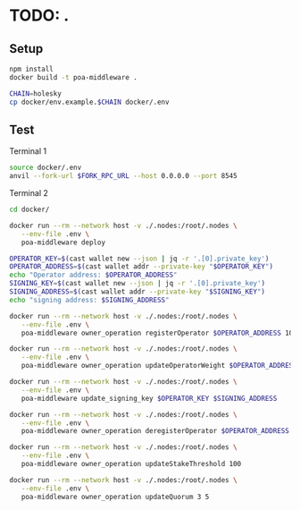 # TODO: .

## Setup

```bash
npm install
docker build -t poa-middleware .
```

```bash docci-if-not-exists="docker/.env"
CHAIN=holesky
cp docker/env.example.$CHAIN docker/.env
```

## Test

Terminal 1

```bash docci-background
source docker/.env
anvil --fork-url $FORK_RPC_URL --host 0.0.0.0 --port 8545
```

Terminal 2

<!-- Ensures that the last command outputs operator 1 (i.e. they were registered) -->

```bash docci-delay-before="3" docci-delay-per-cmd=0.1 docci-output-contains="Operator 1:"
cd docker/

docker run --rm --network host -v ./.nodes:/root/.nodes \
   --env-file .env \
   poa-middleware deploy

OPERATOR_KEY=$(cast wallet new --json | jq -r '.[0].private_key')
OPERATOR_ADDRESS=$(cast wallet addr --private-key "$OPERATOR_KEY")
echo "Operator address: $OPERATOR_ADDRESS"
SIGNING_KEY=$(cast wallet new --json | jq -r '.[0].private_key')
SIGNING_ADDRESS=$(cast wallet addr --private-key "$SIGNING_KEY")
echo "signing address: $SIGNING_ADDRESS"

docker run --rm --network host -v ./.nodes:/root/.nodes \
   --env-file .env \
   poa-middleware owner_operation registerOperator $OPERATOR_ADDRESS 10000

docker run --rm --network host -v ./.nodes:/root/.nodes \
   --env-file .env \
   poa-middleware owner_operation updateOperatorWeight $OPERATOR_ADDRESS 1000

docker run --rm --network host -v ./.nodes:/root/.nodes \
   --env-file .env \
   poa-middleware update_signing_key $OPERATOR_KEY $SIGNING_ADDRESS

docker run --rm --network host -v ./.nodes:/root/.nodes \
   --env-file .env \
   poa-middleware owner_operation deregisterOperator $OPERATOR_ADDRESS

docker run --rm --network host -v ./.nodes:/root/.nodes \
   --env-file .env \
   poa-middleware owner_operation updateStakeThreshold 100

docker run --rm --network host -v ./.nodes:/root/.nodes \
   --env-file .env \
   poa-middleware owner_operation updateQuorum 3 5
```
